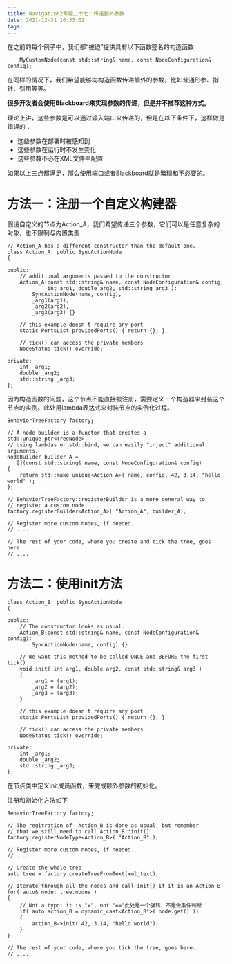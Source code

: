 ```yaml
---
title: Navigation2专题二十七：传递额外参数
date: 2021-12-31 16:33:02
tags:
---
```


在之前的每个例子中，我们都“被迫”提供具有以下函数签名的构造函数

```
    MyCustomNode(const std::string& name, const NodeConfiguration& config);
```

在同样的情况下，我们希望能够向构造函数传递额外的参数，比如普通形参、指针、引用等等。

**很多开发者会使用Blackboard来实现参数的传递，但是并不推荐这种方式。**

理论上讲，这些参数是可以通过输入端口来传递的，但是在以下条件下，这样做是错误的：

- 这些参数在部署时被感知到
- 这些参数在运行时不发生变化
- 这些参数不必在XML文件中配置

如果以上三点都满足，那么使用端口或者Blackboard就是繁琐和不必要的。



# 方法一：注册一个自定义构建器

假设自定义的节点为Action_A，我们希望传递三个参数，它们可以是任意复杂的对象，也不限制与内置类型

```
// Action_A has a different constructor than the default one.
class Action_A: public SyncActionNode
{

public:
    // additional arguments passed to the constructor
    Action_A(const std::string& name, const NodeConfiguration& config,
             int arg1, double arg2, std::string arg3 ):
        SyncActionNode(name, config),
        _arg1(arg1),
        _arg2(arg2),
        _arg3(arg3) {}

    // this example doesn't require any port
    static PortsList providedPorts() { return {}; }

    // tick() can access the private members
    NodeStatus tick() override;

private:
    int _arg1;
    double _arg2;
    std::string _arg3;
};
```

因为构造函数的问题，这个节点不能直接被注册，需要定义一个构造器来封装这个节点的实例。此处用lambda表达式来封装节点的实例化过程。

```
BehaviorTreeFactory factory;

// A node builder is a functor that creates a std::unique_ptr<TreeNode>.
// Using lambdas or std::bind, we can easily "inject" additional arguments.
NodeBuilder builder_A =
   [](const std::string& name, const NodeConfiguration& config)
{
    return std::make_unique<Action_A>( name, config, 42, 3.14, "hello world" );
};

// BehaviorTreeFactory::registerBuilder is a more general way to
// register a custom node.
factory.registerBuilder<Action_A>( "Action_A", builder_A);

// Register more custom nodes, if needed.
// ....

// The rest of your code, where you create and tick the tree, goes here.
// ....
```



# 方法二：使用init方法

```
class Action_B: public SyncActionNode
{

public:
    // The constructor looks as usual.
    Action_B(const std::string& name, const NodeConfiguration& config):
        SyncActionNode(name, config) {}

    // We want this method to be called ONCE and BEFORE the first tick()
    void init( int arg1, double arg2, const std::string& arg3 )
    {
        _arg1 = (arg1);
        _arg2 = (arg2);
        _arg3 = (arg3);
    }

    // this example doesn't require any port
    static PortsList providedPorts() { return {}; }

    // tick() can access the private members
    NodeStatus tick() override;

private:
    int _arg1;
    double _arg2;
    std::string _arg3;
};
```

在节点类中定义init成员函数，来完成额外参数的初始化。

注册和初始化方法如下

```
BehaviorTreeFactory factory;

// The regitration of  Action_B is done as usual, but remember
// that we still need to call Action_B::init()
factory.registerNodeType<Action_B>( "Action_B" );

// Register more custom nodes, if needed.
// ....

// Create the whole tree
auto tree = factory.createTreeFromText(xml_text);

// Iterate through all the nodes and call init() if it is an Action_B
for( auto& node: tree.nodes )
{
    // Not a typo: it is "=", not "=="此处是一个强转，不是做条件判断
    if( auto action_B = dynamic_cast<Action_B*>( node.get() ))
    {
        action_B->init( 42, 3.14, "hello world");
    }
}

// The rest of your code, where you tick the tree, goes here.
// ....
```



